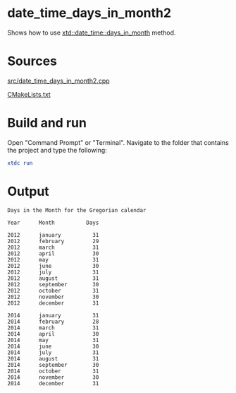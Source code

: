 # date_time_days_in_month2

Shows how to use [xtd::date_time::days_in_month](https://codedocs.xyz/gammasoft71/xtd/classxtd_1_1date__time.html#acf06b7e2c3c396c332d86e03c87f1d23) method.

# Sources

[src/date_time_days_in_month2.cpp](src/date_time_days_in_month2.cpp)

[CMakeLists.txt](CMakeLists.txt)

# Build and run

Open "Command Prompt" or "Terminal". Navigate to the folder that contains the project and type the following:

```cmake
xtdc run
```

# Output

```
Days in the Month for the Gregorian calendar

Year      Month          Days

2012      january          31
2012      february         29
2012      march            31
2012      april            30
2012      may              31
2012      june             30
2012      july             31
2012      august           31
2012      september        30
2012      october          31
2012      november         30
2012      december         31

2014      january          31
2014      february         28
2014      march            31
2014      april            30
2014      may              31
2014      june             30
2014      july             31
2014      august           31
2014      september        30
2014      october          31
2014      november         30
2014      december         31
```
